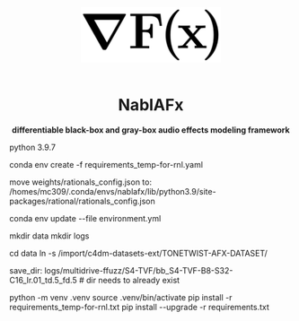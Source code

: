<div align="center">
<img width="250px" src="assets/nablafx_1.png">
<br><br>
  
# NablAFx

**differentiable black-box and gray-box audio effects modeling framework**

</div>

python 3.9.7

conda env create -f requirements_temp-for-rnl.yaml

move weights/rationals_config.json to:
/homes/mc309/.conda/envs/nablafx/lib/python3.9/site-packages/rational/rationals_config.json

conda env update --file environment.yml

mkdir data
mkdir logs

cd data
ln -s /import/c4dm-datasets-ext/TONETWIST-AFX-DATASET/

save_dir: logs/multidrive-ffuzz/S4-TVF/bb_S4-TVF-B8-S32-C16_lr.01_td.5_fd.5 # dir needs to already exist



python -m venv .venv
source .venv/bin/activate
pip install -r requirements_temp-for-rnl.txt
pip install --upgrade -r requirements.txt

